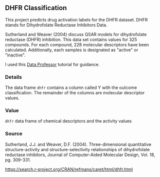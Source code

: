 ## DHFR Classification  

This project predicts drug activation labels for the DHFR dataset. DHFR stands for Dihydrofolate Reductase Inhibitors Data.

Sutherland and Weaver (2004) discuss QSAR models for dihydrofolate reductase (DHFR) inhibition. This data set contains values for 325 compounds. For each compound, 228 molecular descriptors have been calculated. Additionally, each samples is designated as "active" or "inactive". 

I used this [Data Professor](https://www.youtube.com/watch?v=VzXfPCTHRTg) tutorial for guidance.

### Details

The data frame `dhfr` contains a column called Y with the outcome classification. The remainder of the columns are molecular descriptor values. 

### Value

`dhfr` data frame of chemical descriptors and the activity values

### Source

Sutherland, J.J. and Weaver, D.F. (2004). Three-dimensional quantitative structure-activity and structure-selectivity relationships of dihydrofolate reductase inhibitors, Journal of Computer-Aided Molecular Design, Vol. 18, pg. 309-331. 

https://search.r-project.org/CRAN/refmans/caret/html/dhfr.html

